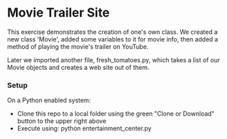 # Movie Trailer Site

This exercise demonstrates the creation of one's own class.  We created a new class 'Movie', added some variables to it for movie info, then added a method of playing the movie's trailer on YouTube.

Later we imported another file, fresh_tomatoes.py, which takes a list of our Movie objects and creates a web site out of them.

### Setup

On a Python enabled system:

* Clone this repo to a local folder using the green "Clone or Download" button to the upper right above
* Execute using: python entertainment_center.py

